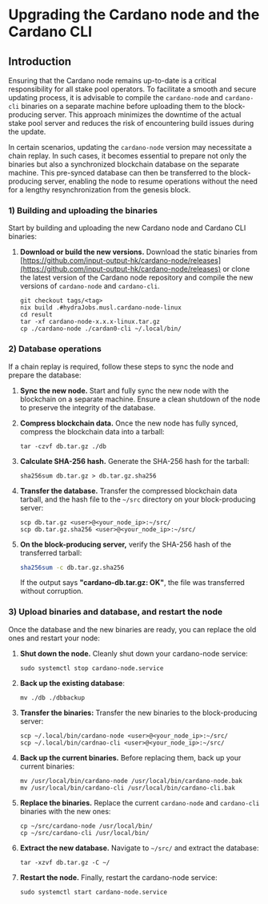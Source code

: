 # Upgrading the Cardano node and the Cardano CLI

## Introduction

Ensuring that the Cardano node remains up-to-date is a critical responsibility for all stake pool operators. To facilitate a smooth and secure updating process, it is advisable to compile the `cardano-node` and `cardano-cli` binaries on a separate machine before uploading them to the block-producing server. This approach minimizes the downtime of the actual stake pool server and reduces the risk of encountering build issues during the update.

In certain scenarios, updating the `cardano-node` version may necessitate a chain replay. In such cases, it becomes essential to prepare not only the binaries but also a synchronized blockchain database on the separate machine. This pre-synced database can then be transferred to the block-producing server, enabling the node to resume operations without the need for a lengthy resynchronization from the genesis block.

### 1) Building and uploading the binaries

Start by building and uploading the new Cardano node and Cardano CLI binaries:

1.  **Download or build the new versions.** Download the static binaries from [https://github.com/input-output-hk/cardano-node/releases](https://github.com/input-output-hk/cardano-node/releases) or clone the latest version of the Cardano node repository and compile the new versions of `cardano-node` and `cardano-cli`.


    ```
    git checkout tags/<tag>
    nix build .#hydraJobs.musl.cardano-node-linux
    cd result
    tar -xf cardano-node-x.x.x-linux.tar.gz
    cp ./cardano-node ./cardan0-cli ~/.local/bin/
    ```

### 2) Database operations

If a chain replay is required, follow these steps to sync the node and prepare the database:

1. **Sync the new node.** Start and fully sync the new node with the blockchain on a separate machine. Ensure a clean shutdown of the node to preserve the integrity of the database.
2.  **Compress blockchain data.** Once the new node has fully synced, compress the blockchain data into a tarball:

    ```
    tar -czvf db.tar.gz ./db
    ```
3.  **Calculate SHA-256 hash.** Generate the SHA-256 hash for the tarball:

    ```
    sha256sum db.tar.gz > db.tar.gz.sha256
    ```
4.  **Transfer the database.** Transfer the compressed blockchain data tarball, and the hash file to the `~/src` directory on your block-producing server:

    ```
    scp db.tar.gz <user>@<your_node_ip>:~/src/
    scp db.tar.gz.sha256 <user>@<your_node_ip>:~/src/
    ```


5.  **On the block-producing server,** verify the SHA-256 hash of the transferred tarball:

    ```bash
    sha256sum -c db.tar.gz.sha256
    ```

    If the output says **"cardano-db.tar.gz: OK"**, the file was transferred without corruption.

### 3) Upload binaries and database, and restart the node

Once the database and the new binaries are ready, you can replace the old ones and restart your node:

1.  **Shut down the node.** Cleanly shut down your cardano-node service:

    ```
    sudo systemctl stop cardano-node.service
    ```
2.  **Back up the existing database**:

    ```
    mv ./db ./dbbackup
    ```
    
3.  **Transfer the binaries:**
    Transfer the new binaries to the block-producing server:

    ```
    scp ~/.local/bin/cardano-node <user>@<your_node_ip>:~/src/
    scp ~/.local/bin/cardnao-cli <user>@<your_node_ip>:~/src/    
    ```

4.  **Back up the current binaries.** Before replacing them, back up your current binaries:

    ```
    mv /usr/local/bin/cardano-node /usr/local/bin/cardano-node.bak
    mv /usr/local/bin/cardano-cli /usr/local/bin/cardano-cli.bak
    ```

5.  **Replace the binaries.** Replace the current `cardano-node` and `cardano-cli` binaries with the new ones:

    ```
    cp ~/src/cardano-node /usr/local/bin/
    cp ~/src/cardano-cli /usr/local/bin/
    ```
    
6.  **Extract the new database.** Navigate to `~/src/` and extract the database:

    ```
    tar -xzvf db.tar.gz -C ~/
    ```
    
7.  **Restart the node.** Finally, restart the cardano-node service:

    ```
    sudo systemctl start cardano-node.service
    ```
